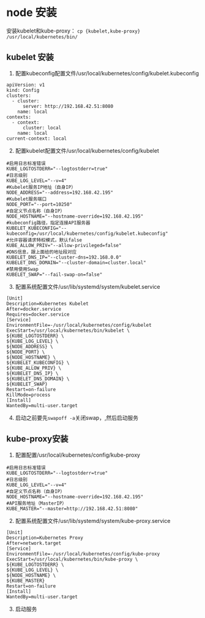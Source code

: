 # node 安装

安装kubelet和kube-proxy：
`cp {kubelet,kube-proxy} /usr/local/kubernetes/bin/`

kubelet 安装
------------
1. 配置kubeconfig配置文件/usr/local/kubernetes/config/kubelet.kubeconfig
```
apiVersion: v1
kind: Config
clusters:
  - cluster:
      server: http://192.168.42.51:8080
    name: local
contexts:
  - context:
      cluster: local
    name: local
current-context: local
```
2. 配置kubelet配置文件/usr/local/kubernetes/config/kubelet
```
#启用日志标准错误
KUBE_LOGTOSTDERR="--logtostderr=true"
#日志级别
KUBE_LOG_LEVEL="--v=4"
#Kubelet服务IP地址（自身IP）
NODE_ADDRESS="--address=192.168.42.195"
#Kubelet服务端口
NODE_PORT="--port=10250"
#自定义节点名称（自身IP）
NODE_HOSTNAME="--hostname-override=192.168.42.195"
#kubeconfig路径，指定连接API服务器
KUBELET_KUBECONFIG="--kubeconfig=/usr/local/kubernetes/config/kubelet.kubeconfig"
#允许容器请求特权模式，默认false
KUBE_ALLOW_PRIV="--allow-privileged=false"
#DNS信息，跟上面给的地址段对应
KUBELET_DNS_IP="--cluster-dns=192.168.0.0"
KUBELET_DNS_DOMAIN="--cluster-domain=cluster.local"
#禁用使用Swap
KUBELET_SWAP="--fail-swap-on=false"
```
3. 配置系统配置文件/usr/lib/systemd/system/kubelet.service
```
[Unit]
Description=Kubernetes Kubelet
After=docker.service
Requires=docker.service
[Service]
EnvironmentFile=-/usr/local/kubernetes/config/kubelet
ExecStart=/usr/local/kubernetes/bin/kubelet \
${KUBE_LOGTOSTDERR} \
${KUBE_LOG_LEVEL} \
${NODE_ADDRESS} \
${NODE_PORT} \
${NODE_HOSTNAME} \
${KUBELET_KUBECONFIG} \
${KUBE_ALLOW_PRIV} \
${KUBELET_DNS_IP} \
${KUBELET_DNS_DOMAIN} \
${KUBELET_SWAP}
Restart=on-failure
KillMode=process
[Install]
WantedBy=multi-user.target
```
4. 启动之前要先`swapoff -a`关闭swap，,然后启动服务


kube-proxy安装
------------
1. 配置配置/usr/local/kubernetes/config/kube-proxy
```
#启用日志标准错误
KUBE_LOGTOSTDERR="--logtostderr=true"
#日志级别
KUBE_LOG_LEVEL="--v=4"
#自定义节点名称（自身IP）
NODE_HOSTNAME="--hostname-override=192.168.42.195"
#API服务地址（MasterIP）
KUBE_MASTER="--master=http://192.168.42.51:8080"
```
2. 配置系统配置文件/usr/lib/systemd/system/kube-proxy.service
```
[Unit]
Description=Kubernetes Proxy
After=network.target
[Service]
EnvironmentFile=-/usr/local/kubernetes/config/kube-proxy
ExecStart=/usr/local/kubernetes/bin/kube-proxy \
${KUBE_LOGTOSTDERR} \
${KUBE_LOG_LEVEL} \
${NODE_HOSTNAME} \
${KUBE_MASTER}
Restart=on-failure
[Install]
WantedBy=multi-user.target
```
3. 启动服务
